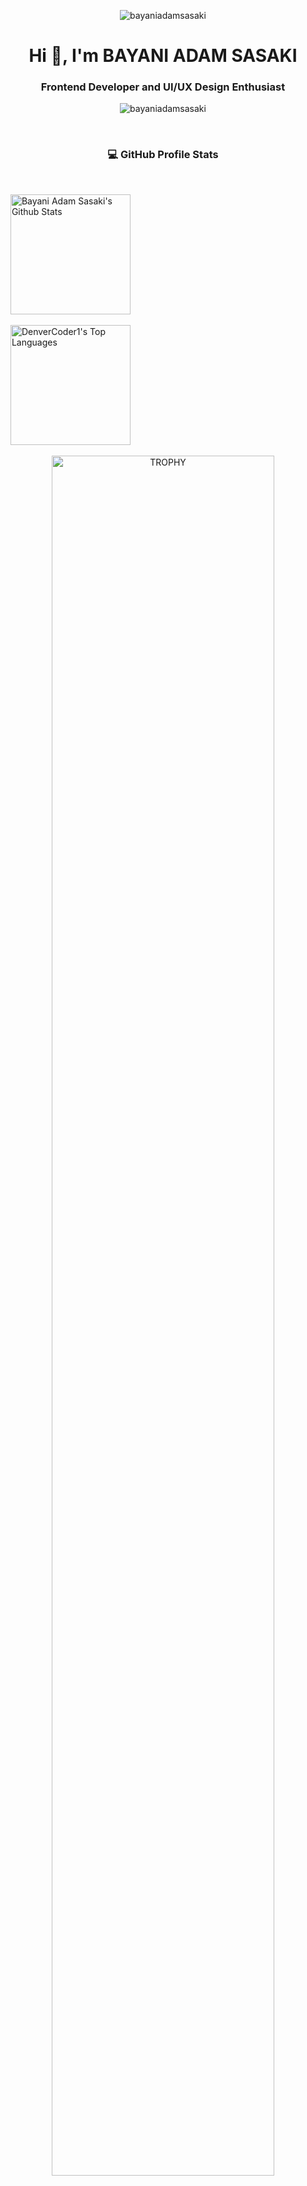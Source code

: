 <p align="center"> <img src="https://raw.githubusercontent.com/halfrost/halfrost/master/icons/header_.png" alt="bayaniadamsasaki" /> </p>
<h1 align="center">Hi 👋, I'm BAYANI ADAM SASAKI</h1>
<h3 align="center">Frontend Developer and UI/UX Design Enthusiast</h3>

<p align="center"> 
  <img src="https://komarev.com/ghpvc/?username=Bayaniadamsasaki&label=Profile%20views&color=0e75b6&style=flat" alt="bayaniadamsasaki" /> 
</p>

</p>

<div align="center">

  <h3>💻 GitHub Profile Stats</h3>

</div>

<br>

<p align="center">

  <a href="https://github.com/Bayaniadamsasaki"><img alt="Bayani Adam Sasaki's Github Stats" src="https://denvercoder1-github-readme-stats.vercel.app/api/?username=Bayaniadamsasaki&show_icons=true&include_all_commits=true&count_private=true&theme=react&hide_border=true&bg_color=1F222E&title_color=F85D7F&icon_color=F8D866" height="192px"/></a>

  <a href="https://github.com/Bayaniadamsasaki"><img alt="DenverCoder1's Top Languages" src="https://denvercoder1-github-readme-stats.vercel.app/api/top-langs/?username=Bayaniadamsasaki&langs_count=8&layout=compact&theme=react&hide_border=true&bg_color=1F222E&title_color=F85D7F&icon_color=F8D866&hide=Jupyter%20Notebook,Roff" height="192px"/></a>

</p>

<div align="center">
  <a href="https://github.com/ryo-ma/github-profile-trophy" title="Go to Source">
      <img align="center" width="84%" src="https://github-profile-trophy.vercel.app/?username=bayaniadamsasaki&theme=radical&row=1&column=7&margin-h=15&margin-w=5&no-bg=true" alt="TROPHY" />
  </a>
</div>

<br><br>

<p align="center">Talk to you on <a href="https://discord.gg/sasakikojiro07_" target="_blank" rel="noreferrer">Discord!</a></p>

<br>

<p align="center">
  <a href="https://discord.com/users/498837078919086090" target="_blank" rel="noreferrer">
    <img src="https://lanyard.cnrad.dev/api/498837078919086090" alt="discord-adam" />
  </a>
</p>


